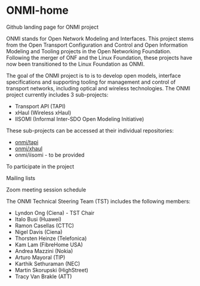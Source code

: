 # ONMI-home
Github landing page for ONMI project

ONMI stands for Open Network Modeling and Interfaces. This project stems from the Open Transport Configuration and Control and Open Information Modeling and Tooling projects in the Open Networking Foundation. Following the merger of ONF and the Linux Foundation, these projects have now been transitioned to the Linux Foundation as ONMI.

The goal of the ONMI project is to is to develop open models, interface specifications and supporting tooling for management and control of transport networks, including optical and wireless technologies. The ONMI project currently includes 3 sub-projects:
- Transport API (TAPI)
- xHaul (Wireless xHaul)
- IISOMI (Informal Inter-SDO Open Modeling Initiative)

These sub-projects can be accessed at their individual repositories:
- [onmi/tapi](https://github.com/OpenNetworkingFoundation/TAPI)
- [onmi/xhaul](https://github.com/OpenNetworkingFoundation/5G-xHaul)
- onmi/iisomi - to be provided

To participate in the project

Mailing lists

Zoom meeting session schedule

The ONMI Technical Steering Team (TST) includes the following members:
- Lyndon Ong (Ciena) - TST Chair
- Italo Busi (Huawei)
- Ramon Casellas (CTTC)
- Nigel Davis (Ciena)
- Thorsten Heinze (Telefonica)
- Kam Lam (FibreHome USA)
- Andrea Mazzini (Nokia)
- Arturo Mayoral (TIP)
- Karthik Sethuraman (NEC)
- Martin Skorupski (HighStreet)
- Tracy Van Brakle (ATT)
